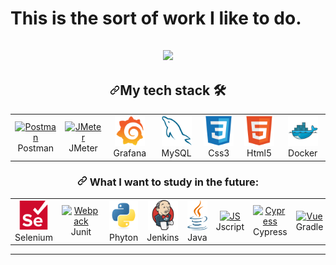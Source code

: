 <div>
       <h1 >
            <span>This is the</span>
            <span>sort of work</span>
            <span>I like to do.</span>
          </h1>
</div>

<h2 align="center"</h2> <img class="Privet" src="https://yastatic.net/s3/disk/promo/web-A/disk/dicsount-tooltip/img.png"> 
                                      
 <h2 align="center" dir="auto"><a id="user-content-my-tech-stack--" class="anchor" aria-hidden="true" href="#my-tech-stack--"><svg class="octicon octicon-link" viewBox="0 0 16 16" version="1.1" width="16" height="16" aria-hidden="true"><path fill-rule="evenodd" d="M7.775 3.275a.75.75 0 001.06 1.06l1.25-1.25a2 2 0 112.83 2.83l-2.5 2.5a2 2 0 01-2.83 0 .75.75 0 00-1.06 1.06 3.5 3.5 0 004.95 0l2.5-2.5a3.5 3.5 0 00-4.95-4.95l-1.25 1.25zm-4.69 9.64a2 2 0 010-2.83l2.5-2.5a2 2 0 012.83 0 .75.75 0 001.06-1.06 3.5 3.5 0 00-4.95 0l-2.5 2.5a3.5 3.5 0 004.95 4.95l1.25-1.25a.75.75 0 00-1.06-1.06l-1.25 1.25a2 2 0 01-2.83 0z"></path></svg></a><a id="user-content-my-tech-stack--" href="#my-tech-stack--"></a>My tech stack <g-emoji class="g-emoji" alias="hammer_and_wrench" fallback-src="https://github.githubassets.com/images/icons/emoji/unicode/1f6e0.png">🛠</g-emoji> </h2>
 
 <div align="center" dir="auto">
<table width="100%">
  <tbody><tr>
  <td align="center" width="96">
      <a href="#gregory2604">
        <img src="https://camo.githubusercontent.com/dd9cb08466903f5ce13b64b9e58d6e7400cb39b16e1a44c99fa737c603c51753/68747470733a2f2f696d672e736869656c64732e696f2f62616467652f506f73746d616e2d4646364333373f7374796c653d666f722d7468652d6261646765266c6f676f3d706f73746d616e266c6f676f436f6c6f723d776869746529" width="45" height="45" alt="Postman" data-canonical-src="https://img.shields.io/badge/Postman-FF6C37?style=for-the-badge&amp;logo=postman&amp;logoColor=white)" style="max-width: 100%;">
      </a>
      <br>Postman
    </td>
     <td align="center" width="96">
      <a href="#gregory2604">
        <img src="https://camo.githubusercontent.com/752dabc7ca2275ee7a079fa24433ff2c6307eb4cddc541dfed60749f62772b41/68747470733a2f2f6a6d657465722e6170616368652e6f72672f696d616765732f6c6f676f2e737667" width="48" height="48" alt="JMeter" style="max-width: 100%;">
      </a>
      <br>JMeter
    </td>
    <td align="center" width="96">
      <a href="#gregory2604">
        <img src="https://raw.githubusercontent.com/devicons/devicon/master/icons/grafana/grafana-original.svg" width="48" height="48" alt="Grafana" style="max-width: 100%;">
      </a>
      <br>Grafana
    </td>
   <td align="center" width="96">
      <a href="#gregory2604">
        <img src="https://raw.githubusercontent.com/devicons/devicon/master/icons/mysql/mysql-original.svg" width="48" height="48" alt="MySQL" style="max-width: 100%;">
      </a>
      <br>MySQL
    </td>
     <td align="center" width="96"> 
      <a href="#gregory2604">
        <img src="https://github.com/devicons/devicon/raw/master/icons/css3/css3-original.svg" width="48" height="48" alt="Css3" style="max-width: 100%;">
      </a>
      <br>Css3
    </td>
    <td align="center" width="96">
      <a href="#gregory2604">
        <img src="https://github.com/devicons/devicon/raw/master/icons/html5/html5-original.svg" width="48" height="48" alt="HTML5" style="max-width: 100%;">
      </a>
      <br>Html5
    </td>
    <td align="center" width="96">
      <a href="#gregory2604">
        <img src="https://raw.githubusercontent.com/devicons/devicon/master/icons/docker/docker-original.svg" width="48" height="48" alt="Docker" style="max-width: 100%;">
      </a>
      <br>Docker
    </td>
  </tr> 
</tbody></table>
  </div>
  <h3 align="center" dir="auto"><a id="user-content--what-i-want-to-study-in-the-future" class="anchor" aria-hidden="true" href="#-what-i-want-to-study-in-the-future"><svg class="octicon octicon-link" viewBox="0 0 16 16" version="1.1" width="16" height="16" aria-hidden="true"><path fill-rule="evenodd" d="M7.775 3.275a.75.75 0 001.06 1.06l1.25-1.25a2 2 0 112.83 2.83l-2.5 2.5a2 2 0 01-2.83 0 .75.75 0 00-1.06 1.06 3.5 3.5 0 004.95 0l2.5-2.5a3.5 3.5 0 00-4.95-4.95l-1.25 1.25zm-4.69 9.64a2 2 0 010-2.83l2.5-2.5a2 2 0 012.83 0 .75.75 0 001.06-1.06 3.5 3.5 0 00-4.95 0l-2.5 2.5a3.5 3.5 0 004.95 4.95l1.25-1.25a.75.75 0 00-1.06-1.06l-1.25 1.25a2 2 0 01-2.83 0z"></path></svg></a><a id="user-content--what-i-want-to-study-in-the-future" href="#-what-i-want-to-study-in-the-future"></a> What I want to study in the future:</h3>
  
  <div align="center" dir="auto">
<table width="100%">
  <tbody><tr>
    <td align="center" width="96">
      <a href="#gregory2604">
        <img src="https://github.com/devicons/devicon/raw/master/icons/selenium/selenium-original.svg?ysclid=lao95d2uwg99281214" width="48" height="48" alt="Redux" style="max-width: 100%;">
      </a>
      <br>Selenium
    </td>
        <td align="center" width="96">
      <a href="#gregory2604">
        <img src="https://github.com/junit-team/junit4/raw/main/src/site/resources/images/junit-logo.png" width="48" height="48" alt="Webpack" style="max-width: 100%;">
      </a>
      <br>Junit
    </td>
        <td align="center" width="96">
      <a href="#teacher-cheater-stack">
        <img src="https://github.com/devicons/devicon/raw/master/icons/python/python-original.svg?ysclid=lao8mz4mjt107434508" width="48" height="48" alt="TypeScript" style="max-width: 100%;">
      </a>
      <br>Phyton
    </td>
        <td align="center" width="96">
      <a href="#teacher-cheater-stack">
        <img src="https://raw.githubusercontent.com/devicons/devicon/master/icons/jenkins/jenkins-original.svg" width="48" height="48" alt="MongoDB" style="max-width: 100%;">
      </a>
      <br>Jenkins
    </td>
        <td align="center" width="96">
      <a href="#teacher-cheater-stack">
        <img src="https://github.com/LukyVj/dev-logos/raw/master/java_logo.svg?ysclid=lao7qj4boc133511025" width="48" height="48" alt="NextJS" style="max-width: 100%;">
      </a>
      <br>Java
    </td>
        <td align="center" width="96">
      <a href="#teacher-cheater-stack">
        <img src="https://camo.githubusercontent.com/b4ff7f14956d1e50e56f37992f87c6a73166345ea928b6dbe1140db457b9707b/68747470733a2f2f75706c6f61642e77696b696d656469612e6f72672f77696b6970656469612f636f6d6d6f6e732f7468756d622f392f39392f556e6f6666696369616c5f4a6176615363726970745f6c6f676f5f322e7376672f3130323470782d556e6f6666696369616c5f4a6176615363726970745f6c6f676f5f322e7376672e706e67" width="48" height="48" alt="JS" style="max-width: 100%;">
      </a>
      <br>Jscript
    </td>
    <td align="center" width="96">
      <a href="#teacher-cheater-stack">
        <img src="https://github.com/cypress-io/cypress-icons/raw/master/src/icons/icon_48x48.png" width="48" height="48" alt="Cypress" style="max-width: 100%;">
      </a>
      <br>Cypress
     </td><td align="center" width="96">
      <a href="#teacher-cheater-stack">
        <img src="https://camo.githubusercontent.com/071595b0fe0ac08046e2eddca8c6f64ae763a9380fea3df7e1aa174685a61a92/68747470733a2f2f696d672e736869656c64732e696f2f62616467652f477261646c652d3032333033412e7376673f7374796c653d666f722d7468652d6261646765266c6f676f3d477261646c65266c6f676f436f6c6f723d7768697465" width="48" height="48" alt="Vue" data-canonical-src="https://img.shields.io/badge/Gradle-02303A.svg?style=for-the-badge&amp;logo=Gradle&amp;logoColor=white" style="max-width: 100%;">
      </a>
      <br>Gradle
    </td>
  </tr>
</tbody></table>
<hr>
</div>
